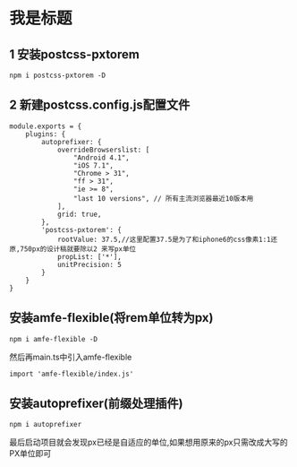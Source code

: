 # 我是标题

## 1 安装postcss-pxtorem
```
npm i postcss-pxtorem -D
```

## 2 新建postcss.config.js配置文件
```
module.exports = {
    plugins: {
        autoprefixer: {
            overrideBrowserslist: [
                "Android 4.1",
                "iOS 7.1",
                "Chrome > 31",
                "ff > 31",
                "ie >= 8",
                "last 10 versions", // 所有主流浏览器最近10版本用
            ],
            grid: true,
        },
        'postcss-pxtorem': {
            rootValue: 37.5,//这里配置37.5是为了和iphone6的css像素1:1还原,750px的设计稿就要除以2 来写px单位
            propList: ['*'],
            unitPrecision: 5
        }
    }
}
```

## 安装amfe-flexible(将rem单位转为px)
```
npm i amfe-flexible -D
```
然后再main.ts中引入amfe-flexible
```
import 'amfe-flexible/index.js'
```

## 安装autoprefixer(前缀处理插件)
```
npm i autoprefixer
```

 最后启动项目就会发现px已经是自适应的单位,如果想用原来的px只需改成大写的PX单位即可